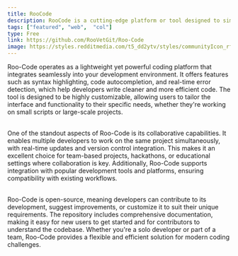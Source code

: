 ```yaml
---
title: RooCode
description: RooCode is a cutting-edge platform or tool designed to simplify and enhance the coding experience for developers. Leveraging advanced AI and automation, RooCode assists with tasks like code generation, debugging, optimization, and real-time error detection. It aims to streamline development workflows, reduce manual effort, and improve code quality, making it an invaluable tool for developers of all skill levels. Whether you're building applications, debugging complex systems, or learning to code, RooCode empowers you to work smarter and faster.
tags: ["featured", "web",  "col"]
type: Free
link: https://github.com/RooVetGit/Roo-Code
image: https://styles.redditmedia.com/t5_dd2ytv/styles/communityIcon_rfye56mbawee1.png
---
```

Roo-Code operates as a lightweight yet powerful coding platform that integrates seamlessly into your development environment. It offers features such as syntax highlighting, code autocompletion, and real-time error detection, which help developers write cleaner and more efficient code. The tool is designed to be highly customizable, allowing users to tailor the interface and functionality to their specific needs, whether they're working on small scripts or large-scale projects.

<br>
One of the standout aspects of Roo-Code is its collaborative capabilities. It enables multiple developers to work on the same project simultaneously, with real-time updates and version control integration. This makes it an excellent choice for team-based projects, hackathons, or educational settings where collaboration is key. Additionally, Roo-Code supports integration with popular development tools and platforms, ensuring compatibility with existing workflows.

<br>
<br>

Roo-Code is open-source, meaning developers can contribute to its development, suggest improvements, or customize it to suit their unique requirements. The repository includes comprehensive documentation, making it easy for new users to get started and for contributors to understand the codebase. Whether you're a solo developer or part of a team, Roo-Code provides a flexible and efficient solution for modern coding challenges.